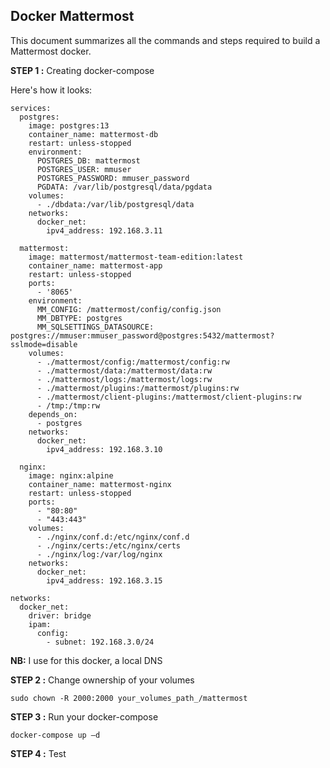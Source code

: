 ## Docker Mattermost
This document summarizes all the commands and steps required to build a Mattermost docker.

**STEP 1 :** Creating docker-compose

Here's how it looks:
```
services:
  postgres:
    image: postgres:13
    container_name: mattermost-db
    restart: unless-stopped
    environment:
      POSTGRES_DB: mattermost
      POSTGRES_USER: mmuser
      POSTGRES_PASSWORD: mmuser_password
      PGDATA: /var/lib/postgresql/data/pgdata
    volumes:
      - ./dbdata:/var/lib/postgresql/data
    networks:
      docker_net:
        ipv4_address: 192.168.3.11

  mattermost:
    image: mattermost/mattermost-team-edition:latest
    container_name: mattermost-app
    restart: unless-stopped
    ports:
      - '8065'
    environment:
      MM_CONFIG: /mattermost/config/config.json
      MM_DBTYPE: postgres
      MM_SQLSETTINGS_DATASOURCE: postgres://mmuser:mmuser_password@postgres:5432/mattermost?sslmode=disable
    volumes:
      - ./mattermost/config:/mattermost/config:rw
      - ./mattermost/data:/mattermost/data:rw
      - ./mattermost/logs:/mattermost/logs:rw
      - ./mattermost/plugins:/mattermost/plugins:rw
      - ./mattermost/client-plugins:/mattermost/client-plugins:rw
      - /tmp:/tmp:rw
    depends_on:
      - postgres
    networks:
      docker_net:
        ipv4_address: 192.168.3.10
        
  nginx:
    image: nginx:alpine
    container_name: mattermost-nginx
    restart: unless-stopped
    ports:
      - "80:80"
      - "443:443"
    volumes:
      - ./nginx/conf.d:/etc/nginx/conf.d
      - ./nginx/certs:/etc/nginx/certs
      - ./nginx/log:/var/log/nginx
    networks:
      docker_net:
        ipv4_address: 192.168.3.15

networks:
  docker_net:
    driver: bridge
    ipam:
      config:
        - subnet: 192.168.3.0/24
```
**NB:** I use for this docker, a local DNS

**STEP 2 :** Change ownership of your volumes
```
sudo chown -R 2000:2000 your_volumes_path_/mattermost
```

**STEP 3 :** Run your docker-compose
```
docker-compose up –d
```

**STEP 4 :** Test
